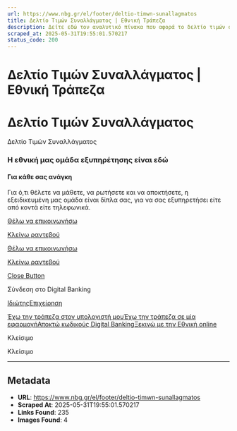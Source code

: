 ```yaml
---
url: https://www.nbg.gr/el/footer/deltio-timwn-sunallagmatos
title: Δελτίο Τιμών Συναλλάγματος | Εθνική Τράπεζα
description: Δείτε εδώ τον αναλυτικό πίνακα που αφορά το δελτίο τιμών συναλλάγματος. Μπείτε στο site της Εθνικής Τράπεζας και βρείτε περισσότερες πληροφορίες!
scraped_at: 2025-05-31T19:55:01.570217
status_code: 200
---
```


# Δελτίο Τιμών Συναλλάγματος | Εθνική Τράπεζα

# Δελτίο Τιμών Συναλλάγματος

Δελτίο Τιμών Συναλλάγματος

### Η εθνική μας ομάδα εξυπηρέτησης είναι εδώ

#### Για κάθε σας ανάγκη

Για ό,τι θέλετε να μάθετε, να ρωτήσετε και να αποκτήσετε, η εξειδικευμένη μας ομάδα είναι δίπλα σας, για να σας εξυπηρετήσει είτε από κοντά είτε τηλεφωνικά.

[Θέλω να επικοινωνήσω](/el/footer/epikoinwnia)

[ Κλείνω ραντεβού ](#)

[Θέλω να επικοινωνήσω](/el/footer/epikoinwnia)

[ Κλείνω ραντεβού ](#)

[Close Button](#)

Σύνδεση στο Digital Banking

[Ιδιώτης](https://ibank.nbg.gr/web/?loginType=retail)[Επιχείρηση](https://ibank.nbg.gr/web/?loginType=corporate)

[Έχω την τράπεζα στον υπολογιστή μου](/el/idiwtes/kathimerines-sunallages/digital-banking/internet-banking)[Έχω την τράπεζα σε μία εφαρμογή](/el/idiwtes/kathimerines-sunallages/digital-banking/mobile-banking)[Αποκτώ κωδικούς Digital Banking](/el/idiwtes/kathimerines-sunallages/digital-banking/dunatotites-internet-mobile-banking/ekdosi-kwdikwn-digital-banking)[Ξεκινώ με την Εθνική online](/el/idiwtes/kathimerines-sunallages/digital-banking/ksekiniste-me-thn-ethniki-online)

Κλείσιμο

Κλείσιμο

---

## Metadata

- **URL**: https://www.nbg.gr/el/footer/deltio-timwn-sunallagmatos
- **Scraped At**: 2025-05-31T19:55:01.570217
- **Links Found**: 235
- **Images Found**: 4
